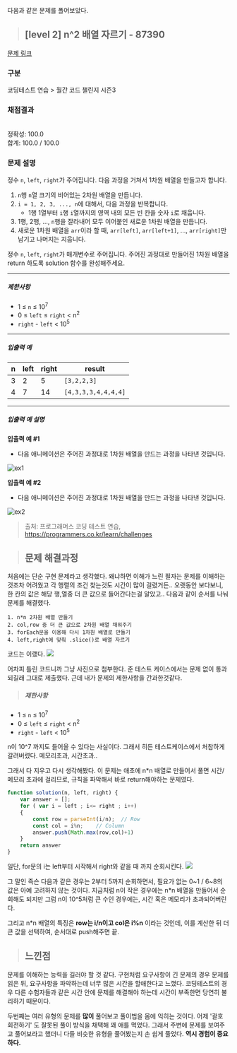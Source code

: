 다음과 같은 문제를 폴어보았다.
> ## [level 2] n^2 배열 자르기 - 87390 

[문제 링크](https://school.programmers.co.kr/learn/courses/30/lessons/87390) 


### 구분

코딩테스트 연습 > 월간 코드 챌린지 시즌3

### 채점결과

<br/>정확성: 100.0<br/>합계: 100.0 / 100.0

### 문제 설명

<p>정수 <code>n</code>, <code>left</code>, <code>right</code>가 주어집니다. 다음 과정을 거쳐서 1차원 배열을 만들고자 합니다.</p>

<ol>
<li><code>n</code>행 <code>n</code>열 크기의 비어있는 2차원 배열을 만듭니다.</li>
<li><code>i = 1, 2, 3, ..., n</code>에 대해서, 다음 과정을 반복합니다.

<ul>
<li>1행 1열부터 <code>i</code>행 <code>i</code>열까지의 영역 내의 모든 빈 칸을 숫자 <code>i</code>로 채웁니다.</li>
</ul></li>
<li>1행, 2행, ..., <code>n</code>행을 잘라내어 모두 이어붙인 새로운 1차원 배열을 만듭니다.</li>
<li>새로운 1차원 배열을 <code>arr</code>이라 할 때, <code>arr[left]</code>, <code>arr[left+1]</code>, ..., <code>arr[right]</code>만 남기고 나머지는 지웁니다.</li>
</ol>

<p>정수 <code>n</code>, <code>left</code>, <code>right</code>가 매개변수로 주어집니다. 주어진 과정대로 만들어진 1차원 배열을 return 하도록 solution 함수를 완성해주세요.</p>

<hr>

<h5>제한사항</h5>

<ul>
<li>1 ≤ <code>n</code> ≤ 10<sup>7</sup></li>
<li>0 ≤ <code>left</code> ≤ <code>right</code> &lt; n<sup>2</sup></li>
<li><code>right</code> - <code>left</code> &lt; 10<sup>5</sup></li>
</ul>

<hr>

<h5>입출력 예</h5>
<table class="table">
        <thead><tr>
<th>n</th>
<th>left</th>
<th>right</th>
<th>result</th>
</tr>
</thead>
        <tbody><tr>
<td>3</td>
<td>2</td>
<td>5</td>
<td><code>[3,2,2,3]</code></td>
</tr>
<tr>
<td>4</td>
<td>7</td>
<td>14</td>
<td><code>[4,3,3,3,4,4,4,4]</code></td>
</tr>
</tbody>
      </table>
<hr>

<h5>입출력 예 설명</h5>

<p><strong>입출력 예 #1</strong></p>

<ul>
<li>다음 애니메이션은 주어진 과정대로 1차원 배열을 만드는 과정을 나타낸 것입니다.</li>
</ul>

<p><img src="https://grepp-programmers.s3.amazonaws.com/production/file_resource/103/FlattenedFills_ex1.gif" title="" alt="ex1"></p>

<p><strong>입출력 예 #2</strong></p>

<ul>
<li>다음 애니메이션은 주어진 과정대로 1차원 배열을 만드는 과정을 나타낸 것입니다.</li>
</ul>

<p><img src="https://grepp-programmers.s3.amazonaws.com/production/file_resource/104/FlattenedFills_ex2.gif" title="" alt="ex2"></p>


> 출처: 프로그래머스 코딩 테스트 연습, https://programmers.co.kr/learn/challenges

> ## 문제 해결과정

처음에는 단순 구현 문제라고 생각했다.
왜냐하면 이해가 느린 필자는 문제를 이해하는 것조차 어려웠고 
각 행렬의 조건 찾는것도 시간이 많이 걸렸거든..
오랫동안 보다보니, 한 칸의 값은 해당 행,열중 더 큰 값으로 들어간다는걸 알았고..
다음과 같이 순서를 나눠 문제를 해결했다.

	1. n*n 2차원 배열 만들기
    2. col,row 중 더 큰 값으로 2차원 배열 채워주기
    3. forEach문을 이용해 다시 1차원 배열로 만들기
    4. left,right에 맞춰 .slice()로 배열 자르기
    
코드는 이랬다.
![](https://velog.velcdn.com/images/turfguy/post/2ec09e29-6328-441c-8dda-590b86485084/image.png)

어차피 틀린 코드니까 그냥 사진으로 첨부한다.
준 테스트 케이스에서는 문제 없이 통과되길래 그대로 제출했다.
근데 내가 문제의 제한사항을 간과한것같다.

> <h5>제한사항</h5>
<ul>
<li>1 ≤ <code>n</code> ≤ 10<sup>7</sup></li>
<li>0 ≤ <code>left</code> ≤ <code>right</code> &lt; n<sup>2</sup></li>
<li><code>right</code> - <code>left</code> &lt; 10<sup>5</sup></li>

</ul>


n이 10^7 까지도 들어올 수 있다는 사실이다. 
그래서 히든 테스트케이스에서 처참하게 갈려버렸다.
메모리초과, 시간초과..

그래서 다 지우고 다시 생각해봤다. 
이 문제는 애초에 n*n 배열로 만들어서 풀면 시간/메모리 초과에 걸리므로,
규칙을 파악해서 바로 return해야하는 문제였다. 
```javascript
function solution(n, left, right) {
    var answer = [];
    for ( var i = left ; i<= right ; i++)
    {
        const row = parseInt(i/n);	// Row
        const col = i%n;	// Column
        answer.push(Math.max(row,col)+1)
    }
    return answer
}
```

일단, for문의 i는 left부터 시작해서 right와 같을 때 까지 순회시킨다.
![](https://velog.velcdn.com/images/turfguy/post/c890f3c5-14d4-4eda-8ace-6659c985f24d/image.png)

그 말인 즉슨 다음과 같은 경우는 2부터 5까지 순회하면서,
필요가 없는 0~1 / 6~8의 값은 아예 고려하지 않는 것이다.
지금처럼 n이 작은 경우에는 n*n 배열을 만들어서 순회해도 되지만
그럼 n이 10^5처럼 큰 수인 경우에는, 시간 혹은 메모리가 초과되어버린다.

그리고 n*n 배열의 특징은 **row는 i/n이고 col은 i%n** 이라는 것인데,
이를 계산한 뒤 더 큰 값을 선택하여, 순서대로 push해주면 끝.

> ## 느낀점 

문제를 이해하는 능력을 길러야 할 것 같다.
구현처럼 요구사항이 긴 문제의 경우 문제를 읽은 뒤, 요구사항을 파악하는데
너무 많은 시간을 할애한다고 느꼈다.
코딩테스트의 경우 다른 수험자들과 같은 시간 안에 문제를 해결해야 하는데
시간이 부족한면 당연히 불리하기 때문이다.

두번째는 여러 유형의 문제를 **많이** 풀어보고 풀이법을 몸에 익히는 것이다.
어제 '괄호 회전하기' 도 잘못된 풀이 방식을 채택해 꽤 애를 먹었다.
그래서 주변에 문제를 보여주고 풀어보라고 했더니 다들 비슷한 유형을 풀어봤는지 손 쉽게 풀었다. **역시 경험이 중요하다.**

